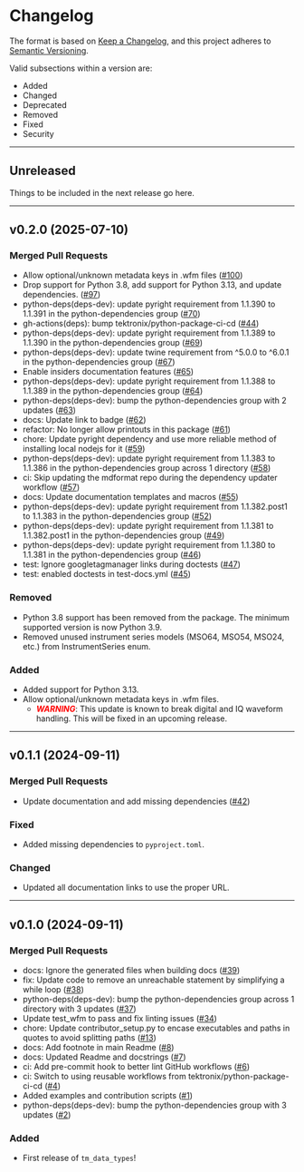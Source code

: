 # Changelog

The format is based on [Keep a Changelog](https://keepachangelog.com), and this
project adheres to [Semantic Versioning](https://semver.org).

Valid subsections within a version are:

- Added
- Changed
- Deprecated
- Removed
- Fixed
- Security

---

## Unreleased

Things to be included in the next release go here.

---

## v0.2.0 (2025-07-10)

### Merged Pull Requests

- Allow optional/unknown metadata keys in .wfm files ([#100](https://github.com/tektronix/tm_data_types/pull/100))
- Drop support for Python 3.8, add support for Python 3.13, and update dependencies. ([#97](https://github.com/tektronix/tm_data_types/pull/97))
- python-deps(deps-dev): update pyright requirement from 1.1.390 to 1.1.391 in the python-dependencies group ([#70](https://github.com/tektronix/tm_data_types/pull/70))
- gh-actions(deps): bump tektronix/python-package-ci-cd ([#44](https://github.com/tektronix/tm_data_types/pull/44))
- python-deps(deps-dev): update pyright requirement from 1.1.389 to 1.1.390 in the python-dependencies group ([#69](https://github.com/tektronix/tm_data_types/pull/69))
- python-deps(deps-dev): update twine requirement from ^5.0.0 to ^6.0.1 in the python-dependencies group ([#67](https://github.com/tektronix/tm_data_types/pull/67))
- Enable insiders documentation features ([#65](https://github.com/tektronix/tm_data_types/pull/65))
- python-deps(deps-dev): update pyright requirement from 1.1.388 to 1.1.389 in the python-dependencies group ([#64](https://github.com/tektronix/tm_data_types/pull/64))
- python-deps(deps-dev): bump the python-dependencies group with 2 updates ([#63](https://github.com/tektronix/tm_data_types/pull/63))
- docs: Update link to badge ([#62](https://github.com/tektronix/tm_data_types/pull/62))
- refactor: No longer allow printouts in this package ([#61](https://github.com/tektronix/tm_data_types/pull/61))
- chore: Update pyright dependency and use more reliable method of installing local nodejs for it ([#59](https://github.com/tektronix/tm_data_types/pull/59))
- python-deps(deps-dev): update pyright requirement from 1.1.383 to 1.1.386 in the python-dependencies group across 1 directory ([#58](https://github.com/tektronix/tm_data_types/pull/58))
- ci: Skip updating the mdformat repo during the dependency updater workflow ([#57](https://github.com/tektronix/tm_data_types/pull/57))
- docs: Update documentation templates and macros ([#55](https://github.com/tektronix/tm_data_types/pull/55))
- python-deps(deps-dev): update pyright requirement from 1.1.382.post1 to 1.1.383 in the python-dependencies group ([#52](https://github.com/tektronix/tm_data_types/pull/52))
- python-deps(deps-dev): update pyright requirement from 1.1.381 to 1.1.382.post1 in the python-dependencies group ([#49](https://github.com/tektronix/tm_data_types/pull/49))
- python-deps(deps-dev): update pyright requirement from 1.1.380 to 1.1.381 in the python-dependencies group ([#46](https://github.com/tektronix/tm_data_types/pull/46))
- test: Ignore googletagmanager links during doctests ([#47](https://github.com/tektronix/tm_data_types/pull/47))
- test: enabled doctests in test-docs.yml ([#45](https://github.com/tektronix/tm_data_types/pull/45))

### Removed

- Python 3.8 support has been removed from the package. The minimum supported version is now Python 3.9.
- Removed unused instrument series models (MSO64, MSO54, MSO24, etc.) from InstrumentSeries enum.

### Added

- Added support for Python 3.13.
- Allow optional/unknown metadata keys in .wfm files.
    - _**<span style="color:red">WARNING</span>**_: This update is known to break digital and IQ waveform handling. This will be fixed in an upcoming release.

---

## v0.1.1 (2024-09-11)

### Merged Pull Requests

- Update documentation and add missing dependencies ([#42](https://github.com/tektronix/tm_data_types/pull/42))

### Fixed

- Added missing dependencies to `pyproject.toml`.

### Changed

- Updated all documentation links to use the proper URL.

---

## v0.1.0 (2024-09-11)

### Merged Pull Requests

- docs: Ignore the generated files when building docs ([#39](https://github.com/tektronix/tm_data_types/pull/39))
- fix: Update code to remove an unreachable statement by simplifying a while loop ([#38](https://github.com/tektronix/tm_data_types/pull/38))
- python-deps(deps-dev): bump the python-dependencies group across 1 directory with 3 updates ([#37](https://github.com/tektronix/tm_data_types/pull/37))
- Update test_wfm to pass and fix linting issues ([#34](https://github.com/tektronix/tm_data_types/pull/34))
- chore: Update contributor_setup.py to encase executables and paths in quotes to avoid splitting paths ([#13](https://github.com/tektronix/tm_data_types/pull/13))
- docs: Add footnote in main Readme ([#8](https://github.com/tektronix/tm_data_types/pull/8))
- docs: Updated Readme and docstrings ([#7](https://github.com/tektronix/tm_data_types/pull/7))
- ci: Add pre-commit hook to better lint GitHub workflows ([#6](https://github.com/tektronix/tm_data_types/pull/6))
- ci: Switch to using reusable workflows from tektronix/python-package-ci-cd ([#4](https://github.com/tektronix/tm_data_types/pull/4))
- Added examples and contribution scripts ([#1](https://github.com/tektronix/tm_data_types/pull/1))
- python-deps(deps-dev): bump the python-dependencies group with 3 updates ([#2](https://github.com/tektronix/tm_data_types/pull/2))

### Added

- First release of `tm_data_types`!
